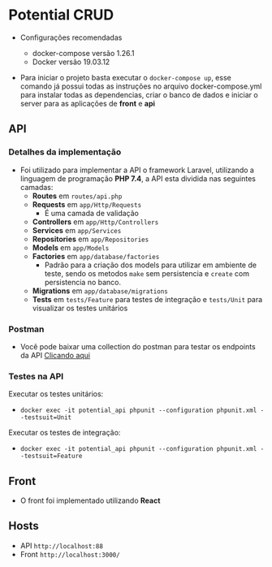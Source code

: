 # Potential CRUD

* Configurações recomendadas
  * docker-compose versão 1.26.1
  * Docker versão 19.03.12 
  
* Para iniciar o projeto basta executar o `docker-compose up`, esse comando já possui todas as instruções no arquivo 
docker-compose.yml para instalar todas as dependencias, criar o banco de dados e iniciar o server para as aplicações de
**front** e **api**

## API
### Detalhes da implementação

* Foi utilizado para implementar a API o framework Laravel, utilizando a linguagem de programação **PHP 7.4**, a API 
esta dividida nas seguintes camadas: 
  * **Routes** em `routes/api.php`
  * **Requests** em `app/Http/Requests`
    * É uma camada de validação 
  * **Controllers** em `app/Http/Controllers` 
  * **Services** em `app/Services`
  * **Repositories** em `app/Repositories`
  * **Models** em `app/Models`
  * **Factories** em `app/database/factories` 
     * Padrão para a criação dos models para utilizar em ambiente de teste, sendo os metodos `make` sem persistencia e `create` 
     com persistencia no banco.
  * **Migrations** em `app/database/migrations`
  * **Tests** em `tests/Feature` para testes de integração e `tests/Unit` para visualizar os testes unitários

### Postman

* Você pode baixar uma collection do postman para testar os endpoints da API [Clicando aqui](https://www.getpostman.com/collections/90b9c140a92c4175ed70)

### Testes na API

 Executar os testes unitários:
  * `docker exec -it potential_api phpunit --configuration phpunit.xml --testsuit=Unit`
  
 Executar os testes de integração:
  * `docker exec -it potential_api phpunit --configuration phpunit.xml --testsuit=Feature`
  
## Front
  * O front foi implementado utilizando **React** 
## Hosts

* API `http://localhost:88`
* Front `http://localhost:3000/`

[sds]: https://www.getpostman.com/collections/90b9c140a92c4175ed70